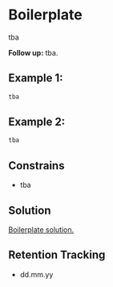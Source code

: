 # Boilerplate

tba

**Follow up:** tba.

## Example 1:

```ts
tba
```

## Example 2:

```ts
tba
```

## Constrains

- tba

## Solution

[Boilerplate solution.](boilerplate-solution.md)

## Retention Tracking

- dd.mm.yy